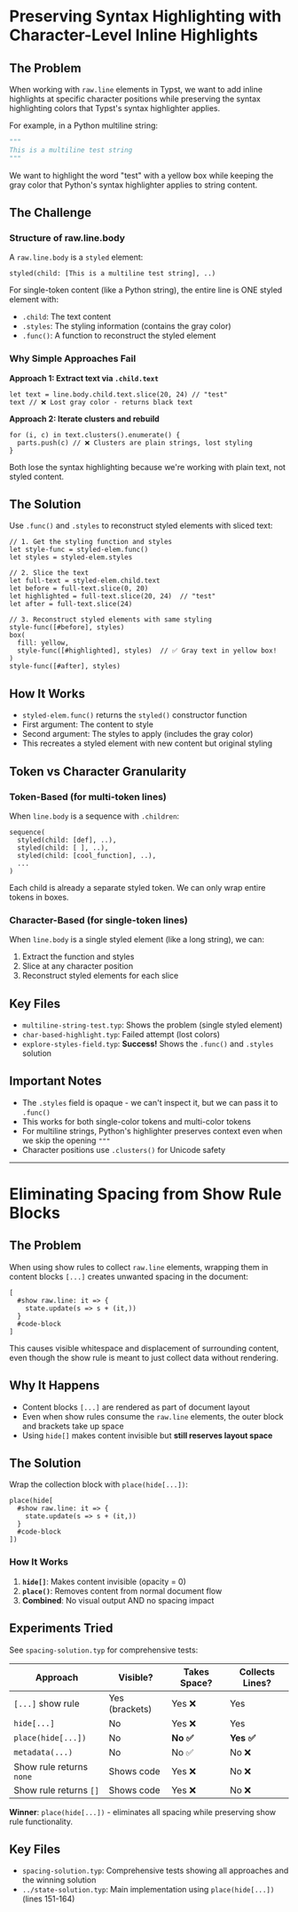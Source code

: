 # Preserving Syntax Highlighting with Character-Level Inline Highlights

## The Problem

When working with `raw.line` elements in Typst, we want to add inline highlights at specific character positions while preserving the syntax highlighting colors that Typst's syntax highlighter applies.

For example, in a Python multiline string:
```python
"""
This is a multiline test string
"""
```

We want to highlight the word "test" with a yellow box while keeping the gray color that Python's syntax highlighter applies to string content.

## The Challenge

### Structure of raw.line.body

A `raw.line.body` is a `styled` element:
```typst
styled(child: [This is a multiline test string], ..)
```

For single-token content (like a Python string), the entire line is ONE styled element with:
- `.child`: The text content
- `.styles`: The styling information (contains the gray color)
- `.func()`: A function to reconstruct the styled element

### Why Simple Approaches Fail

**Approach 1: Extract text via `.child.text`**
```typst
let text = line.body.child.text.slice(20, 24) // "test"
text // ❌ Lost gray color - returns black text
```

**Approach 2: Iterate clusters and rebuild**
```typst
for (i, c) in text.clusters().enumerate() {
  parts.push(c) // ❌ Clusters are plain strings, lost styling
}
```

Both lose the syntax highlighting because we're working with plain text, not styled content.

## The Solution

Use `.func()` and `.styles` to reconstruct styled elements with sliced text:

```typst
// 1. Get the styling function and styles
let style-func = styled-elem.func()
let styles = styled-elem.styles

// 2. Slice the text
let full-text = styled-elem.child.text
let before = full-text.slice(0, 20)
let highlighted = full-text.slice(20, 24)  // "test"
let after = full-text.slice(24)

// 3. Reconstruct styled elements with same styling
style-func([#before], styles)
box(
  fill: yellow,
  style-func([#highlighted], styles)  // ✅ Gray text in yellow box!
)
style-func([#after], styles)
```

## How It Works

- `styled-elem.func()` returns the `styled()` constructor function
- First argument: The content to style
- Second argument: The styles to apply (includes the gray color)
- This recreates a styled element with new content but original styling

## Token vs Character Granularity

### Token-Based (for multi-token lines)

When `line.body` is a sequence with `.children`:
```typst
sequence(
  styled(child: [def], ..),
  styled(child: [ ], ..),
  styled(child: [cool_function], ..),
  ...
)
```

Each child is already a separate styled token. We can only wrap entire tokens in boxes.

### Character-Based (for single-token lines)

When `line.body` is a single styled element (like a long string), we can:
1. Extract the function and styles
2. Slice at any character position
3. Reconstruct styled elements for each slice

## Key Files

- `multiline-string-test.typ`: Shows the problem (single styled element)
- `char-based-highlight.typ`: Failed attempt (lost colors)
- `explore-styles-field.typ`: **Success!** Shows the `.func()` and `.styles` solution

## Important Notes

- The `.styles` field is opaque - we can't inspect it, but we can pass it to `.func()`
- This works for both single-color tokens and multi-color tokens
- For multiline strings, Python's highlighter preserves context even when we skip the opening `"""`
- Character positions use `.clusters()` for Unicode safety

---

# Eliminating Spacing from Show Rule Blocks

## The Problem

When using show rules to collect `raw.line` elements, wrapping them in content blocks `[...]` creates unwanted spacing in the document:

```typst
[
  #show raw.line: it => {
    state.update(s => s + (it,))
  }
  #code-block
]
```

This causes visible whitespace and displacement of surrounding content, even though the show rule is meant to just collect data without rendering.

## Why It Happens

- Content blocks `[...]` are rendered as part of document layout
- Even when show rules consume the `raw.line` elements, the outer block and brackets take up space
- Using `hide[]` makes content invisible but **still reserves layout space**

## The Solution

Wrap the collection block with `place(hide[...])`:

```typst
place(hide[
  #show raw.line: it => {
    state.update(s => s + (it,))
  }
  #code-block
])
```

### How It Works

1. **`hide[]`**: Makes content invisible (opacity = 0)
2. **`place()`**: Removes content from normal document flow
3. **Combined**: No visual output AND no spacing impact

## Experiments Tried

See `spacing-solution.typ` for comprehensive tests:

| Approach | Visible? | Takes Space? | Collects Lines? |
|----------|----------|--------------|-----------------|
| `[...]` show rule | Yes (brackets) | Yes ❌ | Yes |
| `hide[...]` | No | Yes ❌ | Yes |
| `place(hide[...])` | No | **No ✅** | **Yes ✅** |
| `metadata(...)` | No | No ✅ | No ❌ |
| Show rule returns `none` | Shows code | Yes ❌ | No ❌ |
| Show rule returns `[]` | Shows code | Yes ❌ | No ❌ |

**Winner**: `place(hide[...])` - eliminates all spacing while preserving show rule functionality.

## Key Files

- `spacing-solution.typ`: Comprehensive tests showing all approaches and the winning solution
- `../state-solution.typ`: Main implementation using `place(hide[...])` (lines 151-164)
